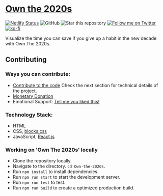# [Own the 2020s](https://own2020s.com)
[![Netlify Status](https://api.netlify.com/api/v1/badges/0d53ba7f-ce39-4aa0-a218-85fbf9502b37/deploy-status)](https://app.netlify.com/sites/own2020s/deploys)
![GitHub](https://img.shields.io/github/license/recurshawn/Own-the-2020s?label=License&style=flat-square)
![Star this repository](https://img.shields.io/github/stars/recurshawn/Own-the-2020s?style=social)
[![Follow me on Twitter](https://img.shields.io/twitter/follow/recurshawn?style=social)](https://twitter.com/recurshawn)
[![ko-fi](https://www.ko-fi.com/img/githubbutton_sm.svg)](https://ko-fi.com/recurshawn)

Visualize the time you can save if you give up a habit in the new decade with Own The 2020s.

## Contributing

### Ways you can contribute: ###
- [Contribute to the code](https://github.com/recurshawn/Own-the-2020s) Check the next section for technical details of the project.
- [Monetary Donation](https://ko-fi.com/recurshawn)
- Emotional Support: [Tell me you liked this!](https://twitter.com/Incept_shawn)

### Technology Stack: ###
- HTML
- CSS, [blocks.css](https://github.com/thesephist/blocks.css)
- JavaScript, [React.js](https://reactjs.org/)

### Working on 'Own The 2020s' locally ###
- Clone the repository locally. 
- Navigate to the directory. `cd Own-the-2020s`.
- Run `npm install` to install dependencies.
- Run `npm run start` to start the development server.
- Run `npm run test` to test.
- Run `npm run build` to create a optimized production build.
